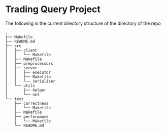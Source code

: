 # Trading Query Project

The following is the current directory structure of the directory of the repo

```
.
├── Makefile
├── README.md
├── src
│   ├── client
│   │   └── Makefile
│   ├── Makefile
│   ├── preprocessors
│   ├── server
│   │   ├── executor
│   │   ├── Makefile
│   │   └── serializer
│   └── utils
│       ├── helper
│       └── net
└── test
    ├── correctness
    │   └── Makefile
    ├── Makefile
    ├── performance
    │   └── Makefile
    └── README.md
```
